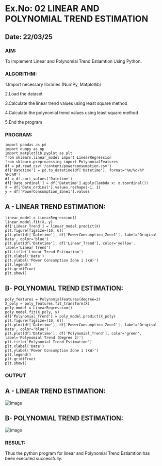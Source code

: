 # Ex.No: 02 LINEAR AND POLYNOMIAL TREND ESTIMATION
## Date: 22/03/25
### AIM:
To Implement Linear and Polynomial Trend Estiamtion Using Python.

### ALGORITHM:
1.Import necessary libraries (NumPy, Matplotlib)

2.Load the dataset

3.Calculate the linear trend values using least square method

4.Calculate the polynomial trend values using least square method

5.End the program
### PROGRAM:
```
import pandas as pd
import numpy as np
import matplotlib.pyplot as plt
from sklearn.linear_model import LinearRegression
from sklearn.preprocessing import PolynomialFeatures
df = pd.read_csv('/content/powerconsumption.csv')
df['Datetime'] = pd.to_datetime(df['Datetime'], format='%m/%d/%Y %H:%M')
df = df.sort_values('Datetime')
df['Date_ordinal'] = df['Datetime'].apply(lambda x: x.toordinal())
X = df['Date_ordinal'].values.reshape(-1, 1)
y = df['PowerConsumption_Zone1'].values
```
## A - LINEAR TREND ESTIMATION:
```
linear_model = LinearRegression()
linear_model.fit(X, y)
df['Linear_Trend'] = linear_model.predict(X)
plt.figure(figsize=(10, 6))
plt.plot(df['Datetime'], df['PowerConsumption_Zone1'], label='Original Data', color='blue')
plt.plot(df['Datetime'], df['Linear_Trend'], color='yellow', label='Linear Trend')
plt.title('Linear Trend Estimation')
plt.xlabel('Date')
plt.ylabel('Power Consumption Zone 1 (kW)')
plt.legend()
plt.grid(True)
plt.show()
```

## B- POLYNOMIAL TREND ESTIMATION:
```
poly_features = PolynomialFeatures(degree=2)
X_poly = poly_features.fit_transform(X)
poly_model = LinearRegression()
poly_model.fit(X_poly, y)
df['Polynomial_Trend'] = poly_model.predict(X_poly)
plt.figure(figsize=(10, 6))
plt.plot(df['Datetime'], df['PowerConsumption_Zone1'], label='Original Data', color='blue')
plt.plot(df['Datetime'], df['Polynomial_Trend'], color='green', label='Polynomial Trend (Degree 2)')
plt.title('Polynomial Trend Estimation')
plt.xlabel('Date')
plt.ylabel('Power Consumption Zone 1 (kW)')
plt.legend()
plt.grid(True)
plt.show()
```

### OUTPUT
## A - LINEAR TREND ESTIMATION:
![image](https://github.com/user-attachments/assets/fe9ddcd8-6404-4a74-82fa-5549840e5274)


## B- POLYNOMIAL TREND ESTIMATION:
![image](https://github.com/user-attachments/assets/068af346-f4ee-4d96-8fad-9f77770e71f5)


### RESULT:
Thus the python program for linear and Polynomial Trend Estiamtion has been executed successfully.
